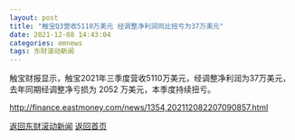 ```yaml
---
layout: post
title: "触宝Q3营收5110万美元 经调整净利润同比扭亏为37万美元"
date: 2021-12-08 14:43:04
categories: emnews
tags: 东财滚动新闻
---
```


触宝财报显示，触宝2021年三季度营收5110万美元，经调整净利润为37万美元，去年同期经调整净亏损为 2052 万美元，本季度持续扭亏。

<http://finance.eastmoney.com/news/1354,202112082207090857.html>

[返回东财滚动新闻](//finews.withounder.com/emnews/)
[返回首页](//finews.withounder.com/)